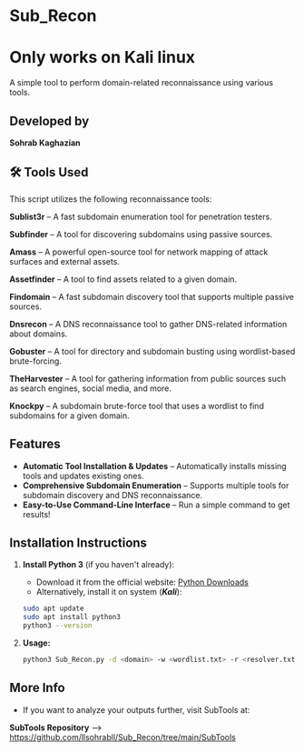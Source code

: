 #  **Sub_Recon** 

#  **Only works on Kali linux** 

A simple tool to perform domain-related reconnaissance using various tools.

##  **Developed by**
**Sohrab Kaghazian** 

## 🛠️ **Tools Used**

This script utilizes the following reconnaissance tools:

**Sublist3r** – A fast subdomain enumeration tool for penetration testers.

**Subfinder** – A tool for discovering subdomains using passive sources.

**Amass** – A powerful open-source tool for network mapping of attack surfaces and external assets.

**Assetfinder** – A tool to find assets related to a given domain.

**Findomain** – A fast subdomain discovery tool that supports multiple passive sources.

**Dnsrecon** – A DNS reconnaissance tool to gather DNS-related information about domains.

**Gobuster** – A tool for directory and subdomain busting using wordlist-based brute-forcing.

**TheHarvester** – A tool for gathering information from public sources such as search engines, social media, and more.

**Knockpy** – A subdomain brute-force tool that uses a wordlist to find subdomains for a given domain.

##  **Features**

- **Automatic Tool Installation & Updates** – Automatically installs missing tools and updates existing ones.
- **Comprehensive Subdomain Enumeration** – Supports multiple tools for subdomain discovery and DNS reconnaissance.
- **Easy-to-Use Command-Line Interface** – Run a simple command to get results!

##  **Installation Instructions**

1. **Install Python 3** (if you haven't already):

   - Download it from the official website: [Python Downloads](https://www.python.org/downloads/) 
   - Alternatively, install it on system (***Kali***):

   ```bash
   sudo apt update
   sudo apt install python3
   python3 --version
2. **Usage:**
   ```bash
   python3 Sub_Recon.py -d <domain> -w <wordlist.txt> -r <resolver.txt>
## More Info
- If you want to analyze your outputs further, visit SubTools at:
  
**SubTools Repository** --> https://github.com/llsohrabll/Sub_Recon/tree/main/SubTools
